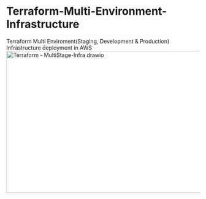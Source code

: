 # Terraform-Multi-Environment-Infrastructure
Terraform Multi Enviroment(Staging, Development &amp; Production) Infrastructure deployment in AWS 
<img width="651" height="371" alt="Terraform - MultiStage-Infra drawio" src="https://github.com/user-attachments/assets/82019ed5-fef1-4d67-b887-de08d817d4a0" />
